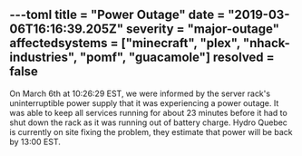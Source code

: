 ---toml
title = "Power Outage"
date = "2019-03-06T16:16:39.205Z"
severity = "major-outage"
affectedsystems = ["minecraft", "plex", "nhack-industries", "pomf", "guacamole"]
resolved = false
---
On March 6th at 10:26:29 EST, we were informed by the server rack's uninterruptible power supply that it was experiencing a power outage. It was able to keep all services running for about 23 minutes before it had to shut down the rack as it was running out of battery charge. Hydro Quebec is currently on site fixing the problem, they estimate that power will be back by 13:00 EST.

<!--- language code: en -->
